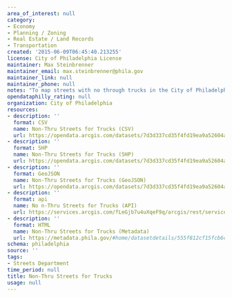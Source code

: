 ```yaml
---
area_of_interest: null
category:
- Economy
- Planning / Zoning
- Real Estate / Land Records
- Transportation
created: '2015-06-09T06:45:40.213255'
license: City of Philadelphia License
maintainer: Max Steinbrenner
maintainer_email: max.steinbrenner@phila.gov
maintainer_link: null
maintainer_phone: null
notes: "To map streets with no through trucks in the City of Philadelphia. "
opendataphilly_rating: null
organization: City of Philadelphia
resources:
- description: ''
  format: CSV
  name: Non-Thru Streets for Trucks (CSV)
  url: https://opendata.arcgis.com/datasets/7d3d337cd35f4fd19ea9a52604a89bfe_0.csv
- description: ''
  format: SHP
  name: Non-Thru Streets for Trucks (SHP)
  url: https://opendata.arcgis.com/datasets/7d3d337cd35f4fd19ea9a52604a89bfe_0.zip
- description: ''
  format: GeoJSON
  name: Non-Thru Streets for Trucks (GeoJSON)
  url: https://opendata.arcgis.com/datasets/7d3d337cd35f4fd19ea9a52604a89bfe_0.geojson
- description: ''
  format: api
  name: No n-Thru Streets for Trucks (API)
  url: https://services.arcgis.com/fLeGjb7u4uXqeF9q/arcgis/rest/services/No_thru_Trucks/FeatureServer/0/query?outFields=*&where=1%3D1
- description: ''
  format: HTML
  name: Non-Thru Streets for Trucks (Metadata)
  url: https://metadata.phila.gov/#home/datasetdetails/555f812cf15fcb6c6ed44113/representationdetails/5571b1b9e4fb1d91393c214d/
schema: philadelphia
source: ''
tags:
- Streets Department
time_period: null
title: Non-Thru Streets for Trucks
usage: null
---
```

